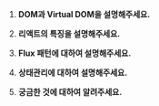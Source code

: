 1. **DOM과 Virtual DOM을 설명해주세요.**
   
2. **리액트의 특징을 설명해주세요.**
   
3. **Flux 패턴에 대하여 설명해주세요.**
   
4. **상태관리에 대하여 설명해주세요.**
   
5. **궁금한 것에 대하여 알려주세요.**
